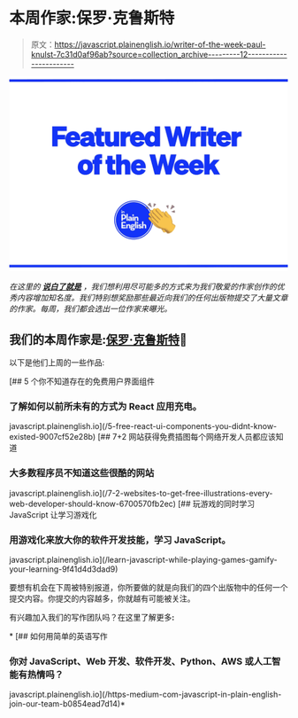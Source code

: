 # 本周作家:保罗·克鲁斯特

> 原文：<https://javascript.plainenglish.io/writer-of-the-week-paul-knulst-7c31d0af96ab?source=collection_archive---------12----------------------->

![](img/424e9f774c4772306ed63071aba29679.png)

*在这里的* [***说白了就是***](https://plainenglish.io) *，我们想利用尽可能多的方式来为我们敬爱的作家创作的优秀内容增加知名度。我们特别想奖励那些最近向我们的任何出版物提交了大量文章的作家。每周，我们都会选出一位作家来曝光。*

## 我们的本周作家是:[保罗·克鲁斯特](https://blog.paulknulst.de/)🎉

以下是他们上周的一些作品:

[](/5-free-react-ui-components-you-didnt-know-existed-9007cf52e28b) [## 5 个你不知道存在的免费用户界面组件

### 了解如何以前所未有的方式为 React 应用充电。

javascript.plainenglish.io](/5-free-react-ui-components-you-didnt-know-existed-9007cf52e28b) [](/7-2-websites-to-get-free-illustrations-every-web-developer-should-know-6700570fb2ec) [## 7+2 网站获得免费插图每个网络开发人员都应该知道

### 大多数程序员不知道这些很酷的网站

javascript.plainenglish.io](/7-2-websites-to-get-free-illustrations-every-web-developer-should-know-6700570fb2ec) [](/learn-javascript-while-playing-games-gamify-your-learning-9f41d4d3dad9) [## 玩游戏的同时学习 JavaScript 让学习游戏化

### 用游戏化来放大你的软件开发技能，学习 JavaScript。

javascript.plainenglish.io](/learn-javascript-while-playing-games-gamify-your-learning-9f41d4d3dad9) 

要想有机会在下周被特别报道，你所要做的就是向我们的四个出版物中的任何一个提交内容。你提交的内容越多，你就越有可能被关注。

有兴趣加入我们的写作团队吗？在这里了解更多[](/https-medium-com-javascript-in-plain-english-join-our-team-b0854ead7d14)**:**

*[](/https-medium-com-javascript-in-plain-english-join-our-team-b0854ead7d14) [## 如何用简单的英语写作

### 你对 JavaScript、Web 开发、软件开发、Python、AWS 或人工智能有热情吗？

javascript.plainenglish.io](/https-medium-com-javascript-in-plain-english-join-our-team-b0854ead7d14)*